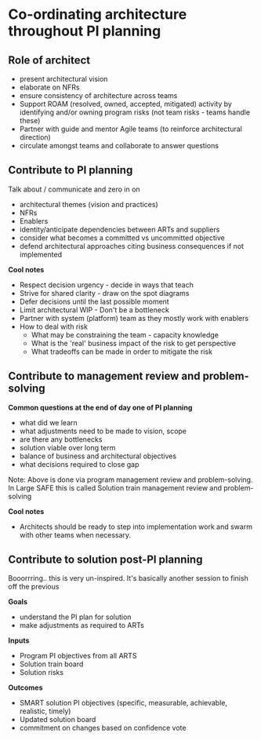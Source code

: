 # Co-ordinating architecture throughout PI planning

## Role of architect
* present architectural vision
* elaborate on NFRs
* ensure consistency of architecture across teams
* Support ROAM (resolved, owned, accepted, mitigated) activity by identifying and/or owning program risks (not team risks - teams handle these)
* Partner with guide and mentor Agile teams (to reinforce architectural direction)
* circulate amongst teams and collaborate to answer questions  

## Contribute to PI planning
Talk about / communicate and zero in on
* architectural themes (vision and practices)
* NFRs
* Enablers
* identity/anticipate dependencies between ARTs and suppliers
* consider what becomes a committed vs uncommitted objective
* defend architectural approaches citing business consequences if not implemented

**Cool notes**
* Respect decision urgency - decide in ways that teach
* Strive for shared clarity - draw on the spot diagrams
* Defer decisions until the last possible moment
* Limit architectural WIP - Don't be a bottleneck
* Partner with system (platform) team as they mostly work with enablers
* How to deal with risk
  * What may be constraining the team - capacity knowledge
  * What is the 'real' business impact of the risk to get perspective
  * What tradeoffs can be made in order to mitigate the risk

## Contribute to management review and problem-solving
**Common questions at the end of day one of PI planning**
* what did we learn
* what adjustments need to be made to vision, scope
* are there any bottlenecks
* solution viable over long term
* balance of business and architectural objectives
* what decisions required to close gap

Note: Above is done via program management review and problem-solving. In Large SAFE this is called 
Solution train management review and problem-solving

**Cool notes**
* Architects should be ready to step into implementation work and swarm with other teams when necessary.

## Contribute to solution post-PI planning
Booorrring.. this is very un-inspired. It's basically another session to finish off the previous

**Goals**
* understand the PI plan for solution
* make adjustments as required to ARTs

**Inputs**
* Program PI objectives from all ARTS
* Solution train board
* Solution risks

**Outcomes**
* SMART solution PI objectives (specific, measurable, achievable, realistic, timely)
* Updated solution board
* commitment on changes based on confidence vote